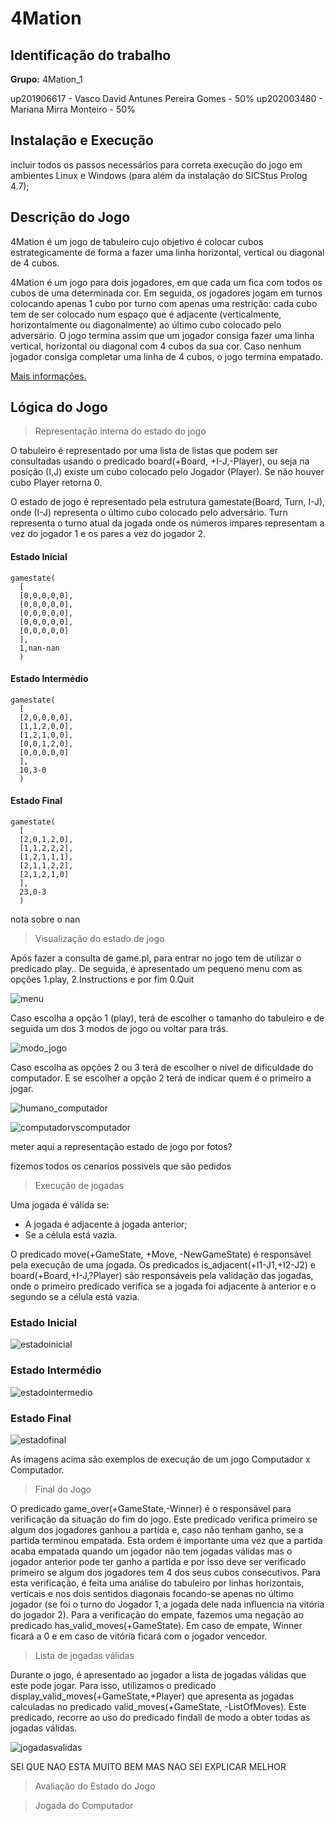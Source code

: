 # 4Mation

## Identificação do trabalho

**Grupo:** 4Mation_1

up201906617 - Vasco David Antunes Pereira Gomes - 50%
up202003480 - Mariana Mirra Monteiro - 50%

## Instalação e Execução

incluir todos os passos necessários para correta execução do jogo em
ambientes Linux e Windows (para além da instalação do SICStus Prolog 4.7);

## Descrição do Jogo

4Mation é um jogo de tabuleiro cujo objetivo é colocar cubos estrategicamente de forma a fazer uma linha horizontal, vertical ou diagonal de 4 cubos.

4Mation é um jogo para dois jogadores, em que cada um fica com todos os cubos de uma determinada cor. Em seguida, os jogadores jogam em turnos colocando apenas 1 cubo por turno com apenas uma restrição: cada cubo tem de ser colocado num espaço que é adjacente (verticalmente, horizontalmente ou diagonalmente) ao último cubo colocado pelo adversário. O jogo termina assim que um jogador consiga fazer uma linha vertical, horizontal ou diagonal com 4 cubos da sua cor. Caso nenhum jogador consiga completar uma linha de 4 cubos, o jogo termina empatado.

[Mais informações.](https://boardgamegeek.com/boardgame/329175/4mation)

## Lógica do Jogo

>Representação interna do estado do jogo

O tabuleiro é representado por uma lista de listas que podem ser consultadas usando o predicado board(+Board, +I-J,-Player), ou seja na posição (I,J) existe um cubo colocado pelo Jogador (Player). Se não houver cubo Player retorna 0.

O estado de jogo é representado pela estrutura gamestate(Board, Turn, I-J), onde (I-J) representa o último cubo colocado pelo adversário. Turn representa o turno atual da jogada onde os números ímpares representam a vez do jogador 1 e os pares a vez do jogador 2.

#### Estado Inicial
```
gamestate(
  [
  [0,0,0,0,0],
  [0,0,0,0,0],
  [0,0,0,0,0],
  [0,0,0,0,0],
  [0,0,0,0,0]
  ],
  1,nan-nan
  )
```
#### Estado Intermédio
```
gamestate(
  [
  [2,0,0,0,0],
  [1,1,2,0,0],
  [1,2,1,0,0],
  [0,0,1,2,0],
  [0,0,0,0,0]
  ],
  10,3-0
  )
```
#### Estado Final
```
gamestate(
  [
  [2,0,1,2,0],
  [1,1,2,2,2],
  [1,2,1,1,1],
  [2,1,1,2,2],
  [2,1,2,1,0]
  ],
  23,0-3
  )
```
nota sobre o nan
>Visualização do estado de jogo

Após fazer a consulta de game.pl, para entrar no jogo tem de utilizar o predicado play.. De seguida, é apresentado um pequeno menu com as opções 1.play, 2.Instructions e por fim 0.Quit

![menu](imagens/menu.png)

Caso escolha a opção 1 (play), terá de escolher o tamanho do tabuleiro e de seguida um dos 3 modos de jogo ou voltar para trás.

![modo_jogo](imagens/modojogo.png)

Caso escolha as opções 2 ou 3 terá de escolher o nível de dificuldade do computador. E se escolher a opção 2 terá de indicar quem é o primeiro a jogar.

![humano_computador](imagens/humanocomputador.png)

![computadorvscomputador](imagens/computadorvscomputador.png)

meter aqui a representação estado de jogo por fotos?

fizemos todos os cenarios possiveis que são pedidos

>Execução de jogadas

Uma jogada é válida se:

* A jogada é adjacente à jogada anterior;
* Se a célula está vazia.

O predicado move(+GameState, +Move, -NewGameState) é responsável pela execução de uma jogada. Os predicados is_adjacent(+I1-J1,+I2-J2) e board(+Board,+I-J,?Player) são responsáveis pela validação das jogadas, onde o primeiro predicado verifica se a jogada foi adjacente à anterior e o segundo se a célula está vazia.

### Estado Inicial
![estadoinicial](imagens/estadoinicial.png)

### Estado Intermédio
![estadointermedio](imagens/estadointermedio.png)

### Estado Final
![estadofinal](imagens/estadofinal.png)

As imagens acima são exemplos de execução de um jogo Computador x Computador.

>Final do Jogo

O predicado game_over(+GameState,-Winner) é o responsável para verificação da situação do fim do jogo. Este predicado verifica primeiro se algum dos jogadores ganhou a partida e, caso não tenham ganho, se a partida terminou empatada. Esta ordem é importante uma vez que a partida acaba empatada quando um jogador não tem jogadas válidas mas o jogador anterior pode ter ganho a partida e por isso deve ser verificado primeiro se algum dos jogadores tem 4 dos seus cubos consecutivos. Para esta verificação, é feita uma análise do tabuleiro por linhas horizontais, verticais e nos dois sentidos diagonais focando-se apenas no último jogador (se foi o turno do Jogador 1, a jogada dele nada influencia na vitória do jogador 2). Para a verificação do empate, fazemos uma negação ao predicado has_valid_moves(+GameState). Em caso de empate, Winner ficará a 0 e em caso de vitória ficará com o jogador vencedor.

>Lista de jogadas válidas

Durante o jogo, é apresentado ao jogador a lista de jogadas válidas que este pode jogar. Para isso, utilizamos o predicado display_valid_moves(+GameState,+Player) que apresenta as jogadas calculadas no predicado valid_moves(+GameState, -ListOfMoves). Este predicado, recorre ao uso do predicado findall de modo a obter todas as jogadas válidas.

![jogadasvalidas](imagens/jogadasvalidas.png)

 SEI QUE NAO ESTA MUITO BEM MAS NAO SEI EXPLICAR MELHOR

 >Avaliação do Estado do Jogo

 >Jogada do Computador

